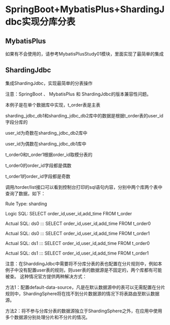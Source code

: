 # SpringBoot+MybatisPlus+ShardingJdbc实现分库分表

## MybatisPlus
如果有不会使用的，请参考MybatisPlusStudy01模块，里面实现了最简单的集成

## ShardingJdbc
集成ShardingJdbc，实现最简单的分表操作

注意：SpringBoot 、 MybatisPlus 和 ShardingJdbc的版本兼容性问题。

本例子是在单个数据库中实现，t_order表是主表

sharding_jdbc_db1和sharding_jdbc_db2库中的数据是根据t_order表的user_id字段分库的

user_id为奇数在sharding_jdbc_db2库中

user_id为偶数在sharding_jdbc_db1库中

t_order0和t_order1根据order_id取模分表的


t_order0的order_id字段都是偶数

t_order1的order_id字段都是奇数

调用/torder/list接口可以看到控制台打印的sql语句内容，分别中两个库两个表中查询了数据，如下：

Rule Type: sharding

Logic SQL: SELECT  order_id,user_id,add_time  FROM t_order

Actual SQL: ds0 ::: SELECT  order_id,user_id,add_time  FROM t_order0

Actual SQL: ds0 ::: SELECT  order_id,user_id,add_time  FROM t_order1

Actual SQL: ds1 ::: SELECT  order_id,user_id,add_time  FROM t_order0

Actual SQL: ds1 ::: SELECT  order_id,user_id,add_time  FROM t_order1

注意：在SharddingJdbc中需要将不分库分表的表也配置在分片规则中，例如本例子中没有配置user表的规则，则user表的数据源是不固定的，两个库都有可能被查。
这种情况官方提供两种解决方式：

方法1：配置default-data-source，凡是在默认数据源中的表可以无需配置在分片规则中，ShardingSphere将在找不到分片数据源的情况下将表路由至默认数据源。

方法2：将不参与分库分表的数据源独立于ShardingSphere之外，在应用中使用多个数据源分别处理分片和不分片的情况。